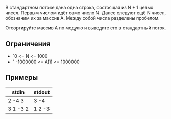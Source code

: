 В стандартном потоке дана одна строка, состоящая из N + 1 целых чисел. Первым числом идёт само число N. Далее следуют ещё N чисел, обозначим их за массив A. Между собой числа разделены пробелом.

Отсортируйте массив А по модулю и выведите его в стандартный поток.
## Ограничения
- `0 <= N <= 1000
- ` -1000000 <= A[i] <= 1000000
## Примеры

| **stdin** | **stdout** |
| --------- | ---------- |
| 2 -4 3    | 3 -4       |
| 3 1 -3 2  | 1 2 -3     |